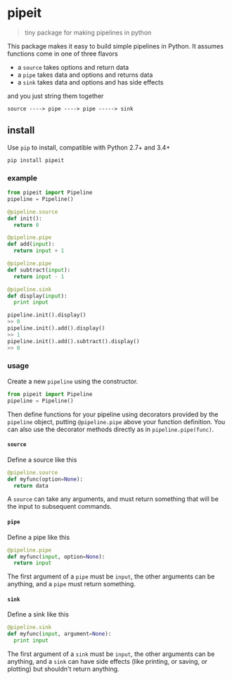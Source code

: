 # pipeit

> tiny package for making pipelines in python

This package makes it easy to build simple pipelines in Python. It assumes functions come in one of three flavors
- a `source` takes options and return data
- a `pipe` takes data and options and returns data
- a `sink` takes data and options and has side effects

and you just string them together
```
source ----> pipe ----> pipe -----> sink
```

## install

Use `pip` to install, compatible with Python 2.7+ and 3.4+

```
pip install pipeit
```

### example

```python
from pipeit import Pipeline
pipeline = Pipeline()

@pipeline.source
def init():
  return 0

@pipeline.pipe
def add(input):
  return input + 1

@pipeline.pipe
def subtract(input):
  return input - 1

@pipeline.sink
def display(input):
  print input

pipeline.init().display()
>> 0
pipeline.init().add().display()
>> 1
pipeline.init().add().subtract().display()
>> 0
```

### usage

Create a new `pipeline` using the constructor.

```python
from pipeit import Pipeline
pipeline = Pipeline()
```

Then define functions for your pipeline using decorators provided by the `pipeline` object, putting `@pipeline.pipe` above your function definition. You can also use the decorator methods directly as in `pipeline.pipe(func)`.

#### `source`

Define a source like this

```python
@pipeline.source
def myfunc(option=None):
  return data
```
A `source` can take any arguments, and must return something that will be the input to subsequent commands.

#### `pipe`

Define a pipe like this

```python
@pipeline.pipe
def myfunc(input, option=None):
  return input
```
The first argument of a `pipe` must be `input`, the other arguments can be anything, and a `pipe` must return something.

#### `sink`

Define a sink like this

```python
@pipeline.sink
def myfunc(input, argument=None):
  print input
```
The first argument of a `sink` must be `input`, the other arguments can be anything, and a `sink` can have side effects (like printing, or saving, or plotting) but shouldn't return anything.
